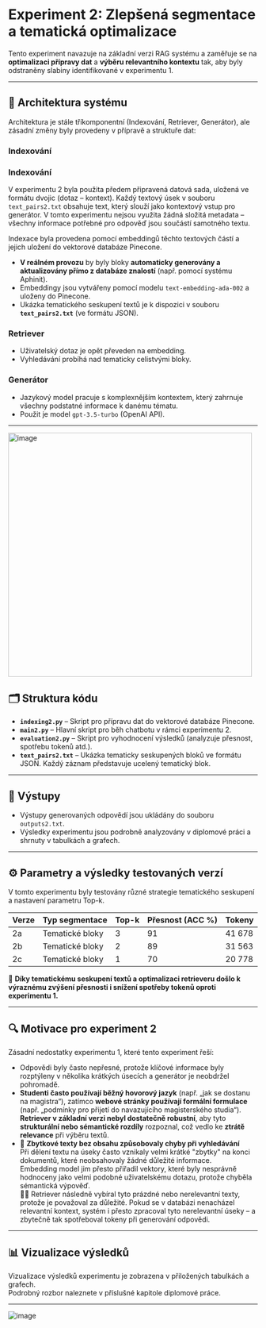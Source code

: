 # Experiment 2: Zlepšená segmentace a tematická optimalizace

Tento experiment navazuje na základní verzi RAG systému a zaměřuje se na **optimalizaci přípravy dat** a **výběru relevantního kontextu** tak, aby byly odstraněny slabiny identifikované v experimentu 1.

---

## 🧩 Architektura systému

Architektura je stále tříkomponentní (Indexování, Retriever, Generátor), ale zásadní změny byly provedeny v přípravě a struktuře dat:

### **Indexování**
### Indexování

V experimentu 2 byla použita předem připravená datová sada, uložená ve formátu dvojic (dotaz – kontext). Každý textový úsek v souboru `text_pairs2.txt` obsahuje text, který slouží jako kontextový vstup pro generátor. V tomto experimentu nejsou využita žádná složitá metadata – všechny informace potřebné pro odpověď jsou součástí samotného textu. 

Indexace byla provedena pomocí embeddingů těchto textových částí a jejich uložení do vektorové databáze Pinecone. 


- **V reálném provozu** by byly bloky **automaticky generovány a aktualizovány přímo z databáze znalostí** (např. pomocí systému Aphinit).
- Embeddingy jsou vytvářeny pomocí modelu `text-embedding-ada-002` a uloženy do Pinecone.
- Ukázka tematického seskupení textů je k dispozici v souboru **`text_pairs2.txt`** (ve formátu JSON).

### **Retriever**
- Uživatelský dotaz je opět převeden na embedding.
- Vyhledávání probíhá nad tematicky celistvými bloky.

### **Generátor**
- Jazykový model pracuje s komplexnějším kontextem, který zahrnuje všechny podstatné informace k danému tématu.
- Použit je model `gpt-3.5-turbo` (OpenAI API).

---
<img width="492" alt="image" src="https://github.com/user-attachments/assets/7cddf2ce-222f-4f7e-9abb-9efa5dd75b04">

## 🗂️ Struktura kódu

- **`indexing2.py`** – Skript pro přípravu dat do vektorové databáze Pinecone.
- **`main2.py`** – Hlavní skript pro běh chatbotu v rámci experimentu 2.
- **`evaluation2.py`** – Skript pro vyhodnocení výsledků (analyzuje přesnost, spotřebu tokenů atd.).
- **`text_pairs2.txt`** – Ukázka tematicky seskupených bloků ve formátu JSON. Každý záznam představuje ucelený tematický blok.

---

## 📁 Výstupy

- Výstupy generovaných odpovědí jsou ukládány do souboru `outputs2.txt`.
- Výsledky experimentu jsou podrobně analyzovány v diplomové práci a shrnuty v tabulkách a grafech.

---

## ⚙️ Parametry a výsledky testovaných verzí

V tomto experimentu byly testovány různé strategie tematického seskupení a nastavení parametru Top-k.

| Verze | Typ segmentace        | Top-k | Přesnost (ACC %) | Tokeny |
|-------|----------------------|-------|------------------|--------|
| 2a    | Tematické bloky      | 3     | 91               | 41 678 |
| 2b    | Tematické bloky      | 2     | 89               | 31 563 |
| 2c    | Tematické bloky      | 1     | 70               | 20 778 |

🧠 **Díky tematickému seskupení textů a optimalizaci retrieveru došlo k výraznému zvýšení přesnosti i snížení spotřeby tokenů oproti experimentu 1.**

---

## 🔍 Motivace pro experiment 2

Zásadní nedostatky experimentu 1, které tento experiment řeší:
- Odpovědi byly často nepřesné, protože klíčové informace byly rozptýleny v několika krátkých úsecích a generátor je neobdržel pohromadě.
- **Studenti často používají běžný hovorový jazyk** (např. „jak se dostanu na magistra“), zatímco **webové stránky používají formální formulace** (např. „podmínky pro přijetí do navazujícího magisterského studia“).  
  **Retriever v základní verzi nebyl dostatečně robustní**, aby tyto **strukturální nebo sémantické rozdíly** rozpoznal, což vedlo ke **ztrátě relevance** při výběru textů.
- 🧩 **Zbytkové texty bez obsahu způsobovaly chyby při vyhledávání**  
  Při dělení textu na úseky často vznikaly velmi krátké "zbytky" na konci dokumentů, které neobsahovaly žádné důležité informace.  
  Embedding model jim přesto přiřadil vektory, které byly nesprávně hodnoceny jako velmi podobné uživatelskému dotazu, protože chyběla sémantická výpověď.  
  🤷‍♂️ Retriever následně vybíral tyto prázdné nebo nerelevantní texty, protože je považoval za důležité. Pokud se v databázi nenacházel relevantní kontext, systém i přesto zpracoval tyto nerelevantní úseky – a zbytečně tak spotřeboval tokeny při generování odpovědi.

---

## 📊 Vizualizace výsledků

Vizualizace výsledků experimentu je zobrazena v přiložených tabulkách a grafech.  
Podrobný rozbor naleznete v příslušné kapitole diplomové práce.

---






![image](https://github.com/user-attachments/assets/7aed2a35-2221-4380-a71c-8dda9d62555d)
